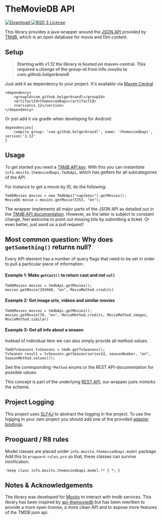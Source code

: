 TheMovieDB API
================

[ ![Download](https://img.shields.io/github/v/release/holgerbrandl/themoviedbapi) ](https://github.com/holgerbrandl/themoviedbapi/releases)
[![BSD 3 License](http://img.shields.io/badge/license-BSD_3_Clause-green.svg)](https://opensource.org/licenses/BSD-3-Clause)


This library provides a java-wrapper around the [JSON API](http://api.themoviedb.org/) provided by
[TMdB](http://themoviedb.org), which is an open database for movie and film content.



Setup
-----

> **Starting with v1.12 the library is hosted on maven-central. This required a change of the group-id from info.movito to com.github.holgerbrandl**

Just add it as dependency to your project. It's available via [Maven Central](https://search.maven.org/)

```
<dependency>
    <groupId>com.github.holgerbrandl</groupId>
    <artifactId>themoviedbapi</artifactId>
    <version>1.12</version>
</dependency>
```

Or just add it via gradle when developing for Android:

```
dependencies{
    compile group: 'com.github.holgerbrandl', name: 'themoviedbapi', version:'1.12'
}
```

Usage
-----

To get started you need a [TMdB API key](http://docs.themoviedb.apiary.io/). With this you can instantiate
`info.movito.themoviedbapi.TmdbApi`, which has getters for all subcategories of the API.

For instance to get a movie by ID, do the following:

```
TmdbMovies movies = new TmdbApi("<apikey>").getMovies();
MovieDb movie = movies.getMovie(5353, "en");
```

The wrapper implements all major parts of the JSON API as detailed out in the [TMdB API documentation](http://api.themoviedb.org/).
However, as the latter is subject to constant change, feel welcome to point out missing bits by submitting a ticket.
Or even better, just send us a pull request!

Most common question: Why does `getSomething()` returns null?
---------------

Every API element has a number of query flags that need to be set in order to pull a particular piece of information.

#### Example 1: Make `getCast()` to return cast and not `null` 

```
TmdbMovies movies = tmdbApi.getMovies();
movies.getMovie(293660, "en", MovieMethod.credits)
```

#### Example 2: Get image urls, videos and similar movies
```
TmdbMovies movies = tmdbApi.getMovies();
movies.getMovie(78, "en", MovieMethod.credits, MovieMethod.images, MovieMethod.similar)
```


#### Example 3: Get all info about a sesaon
 
Instead of individual item we can also simply provide all method values.

```
TmdbTvSeasons tvSeasons = tmdb.getTvSeasons();
TvSeason result = tvSeasons.getSeason(seriesId, seasonNumber, "en", SeasonMethod.values());
```

See the corresponding `*Method` enums or the REST API-documentation for possible values.

This concept is part of the underlying [REST API](http://api.themoviedb.org/), our wrapper justs mimicks the scheme.



Project Logging
---------------

This project uses [SLF4J](http://www.slf4j.org) to abstract the logging in the project. To use the logging in your own
project you should add one of the provided [adapter bindings](http://www.slf4j.org/manual.html).

Prooguard / R8 rules
--------------------
Model classes are placed under `info.movito.themoviedbapi.model` package. Add this to `proguard-rules.pro` so that, these classes can survive minification.

```
-keep class info.movito.themoviedbapi.model.** { *; }
```

Notes & Acknowledgements
-------------------------

The library was developed for [Movito](http://www.movito.info) to interact with tmdb services. This library has been
inspired by [api-themoviedb](https://github.com/Omertron/api-themoviedb) but has been rewritten to provide a more open
license, a more clean API and to expose more features of the TMDB json api.
